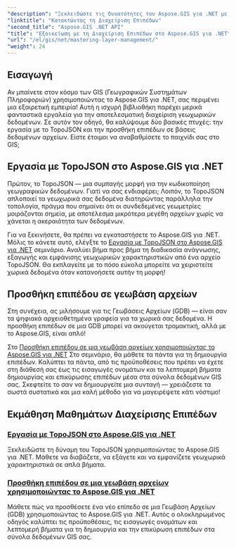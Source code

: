 ```yaml
---
"description": "Ξεκλειδώστε τις δυνατότητες του Aspose.GIS για .NET με εκπαιδευτικά βίντεο για TopoJSON και Γεωβάσεις Αρχείων. Απλοποιήστε τη διαχείριση επιπέδων."
"linktitle": "Κατακτώντας τη Διαχείριση Επιπέδων"
"second_title": "Aspose.GIS .NET API"
"title": "Εξοικείωση με τη Διαχείριση Επιπέδων στο Aspose.GIS για .NET"
"url": "/el/gis/net/mastering-layer-management/"
"weight": 24
---
```


## Εισαγωγή

Αν μπαίνετε στον κόσμο των GIS (Γεωγραφικών Συστημάτων Πληροφοριών) χρησιμοποιώντας το Aspose.GIS για .NET, σας περιμένει μια εξαιρετική εμπειρία! Αυτή η ισχυρή βιβλιοθήκη παρέχει μερικά φανταστικά εργαλεία για την αποτελεσματική διαχείριση γεωχωρικών δεδομένων. Σε αυτόν τον οδηγό, θα καλύψουμε δύο βασικές πτυχές: την εργασία με το TopoJSON και την προσθήκη επιπέδων σε βάσεις δεδομένων αρχείων. Είστε έτοιμοι να αναβαθμίσετε το παιχνίδι σας στο GIS;

## Εργασία με TopoJSON στο Aspose.GIS για .NET

Πρώτον, το TopoJSON — μια συμπαγής μορφή για την κωδικοποίηση γεωγραφικών δεδομένων. Γιατί να σας ενδιαφέρει; Λοιπόν, το TopoJSON απλοποιεί τα γεωχωρικά σας δεδομένα διατηρώντας παράλληλα την τοπολογία, πράγμα που σημαίνει ότι οι συνδεδεμένες γεωμετρίες μοιράζονται σημεία, με αποτέλεσμα μικρότερα μεγέθη αρχείων χωρίς να χάνεται η ακεραιότητα των δεδομένων. 

Για να ξεκινήσετε, θα πρέπει να εγκαταστήσετε το Aspose.GIS για .NET. Μόλις το κάνετε αυτό, ελέγξτε το [Εργασία με TopoJSON στο Aspose.GIS για .NET](./working-with-topojson/) σεμινάριο. Αναλύει βήμα προς βήμα τη διαδικασία ανάγνωσης, εξαγωγής και εμφάνισης γεωχωρικών χαρακτηριστικών από ένα αρχείο TopoJSON. Θα εκπλαγείτε με το πόσο εύκολα μπορείτε να χειριστείτε χωρικά δεδομένα όταν κατανοήσετε αυτήν τη μορφή!

## Προσθήκη επιπέδου σε γεωβάση αρχείων

Στη συνέχεια, ας μιλήσουμε για τις Γεωβάσεις Αρχείων (GDB) — είναι σαν τα ψηφιακά αρχειοθετημένα γραφεία για τα χωρικά σας δεδομένα. Η προσθήκη επιπέδων σε μια GDB μπορεί να ακούγεται τρομακτική, αλλά με το Aspose.GIS, είναι απλό! 

Στο [Προσθήκη επιπέδου σε μια γεωβάση αρχείων χρησιμοποιώντας το Aspose.GIS για .NET](./add-layer-to-file-geo-database/) Στο σεμινάριο, θα μάθετε τα πάντα για τη δημιουργία επιπέδων. Καλύπτει τα πάντα, από τις προϋποθέσεις που πρέπει να έχετε στη διάθεσή σας έως τις εισαγωγές ονομάτων και τα λεπτομερή βήματα δημιουργίας και επικύρωσης επιπέδων μέσα στα σύνολα δεδομένων GIS σας. Σκεφτείτε το σαν να δημιουργείτε μια συνταγή — χρειάζεστε τα σωστά συστατικά και μια καλή μέθοδο για να μαγειρέψετε κάτι νόστιμο!

## Εκμάθηση Μαθημάτων Διαχείρισης Επιπέδων
### [Εργασία με TopoJSON στο Aspose.GIS για .NET](./working-with-topojson/)
Ξεκλειδώστε τη δύναμη του TopoJSON χρησιμοποιώντας το Aspose.GIS για .NET. Μάθετε να διαβάζετε, να εξάγετε και να εμφανίζετε γεωχωρικά χαρακτηριστικά σε απλά βήματα.
### [Προσθήκη επιπέδου σε μια γεωβάση αρχείων χρησιμοποιώντας το Aspose.GIS για .NET](./add-layer-to-file-geo-database/)
Μάθετε πώς να προσθέσετε ένα νέο επίπεδο σε μια Γεωβάση Αρχείων (GDB) χρησιμοποιώντας το Aspose.GIS για .NET. Αυτός ο ολοκληρωμένος οδηγός καλύπτει τις προϋποθέσεις, τις εισαγωγές ονομάτων και λεπτομερή βήματα για τη δημιουργία και την επικύρωση επιπέδων στα σύνολα δεδομένων GIS σας.